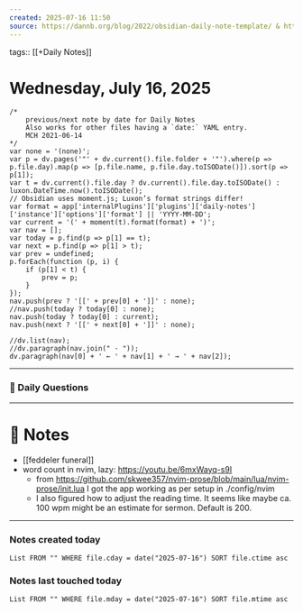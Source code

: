 ```yaml
---
created: 2025-07-16 11:50
source: https://dannb.org/blog/2022/obsidian-daily-note-template/ & https://forum.obsidian.md/t/dataviewjs-snippet-showcase/17847/21?u=gibson
---
```

tags:: [[+Daily Notes]]

# Wednesday, July 16, 2025

```dataviewjs
/*
    previous/next note by date for Daily Notes
    Also works for other files having a `date:` YAML entry.
    MCH 2021-06-14
*/
var none = '(none)';
var p = dv.pages('"' + dv.current().file.folder + '"').where(p => p.file.day).map(p => [p.file.name, p.file.day.toISODate()]).sort(p => p[1]);
var t = dv.current().file.day ? dv.current().file.day.toISODate() : luxon.DateTime.now().toISODate();
// Obsidian uses moment.js; Luxon’s format strings differ!
var format = app['internalPlugins']['plugins']['daily-notes']['instance']['options']['format'] || 'YYYY-MM-DD';
var current = '(' + moment(t).format(format) + ')';
var nav = [];
var today = p.find(p => p[1] == t);
var next = p.find(p => p[1] > t);
var prev = undefined;
p.forEach(function (p, i) {
    if (p[1] < t) {
        prev = p;
    }
});
nav.push(prev ? '[[' + prev[0] + ']]' : none);
//nav.push(today ? today[0] : none);
nav.push(today ? today[0] : current);
nav.push(next ? '[[' + next[0] + ']]' : none);

//dv.list(nav);
//dv.paragraph(nav.join(" · "));
dv.paragraph(nav[0] + ' ← ' + nav[1] + ' → ' + nav[2]);
```
---
### 📅 Daily Questions


---
# 📝 Notes
- [[feddeler funeral]] 
- word count in nvim, lazy: https://youtu.be/6mxWayq-s9I
	- from https://github.com/skwee357/nvim-prose/blob/main/lua/nvim-prose/init.lua I got the app working as per setup in ./config/nvim
	- I also figured how to adjust the reading time. It seems  like maybe ca. 100 wpm might be an estimate for sermon. Default is 200. 

---
### Notes created today
```dataview
List FROM "" WHERE file.cday = date("2025-07-16") SORT file.ctime asc
```

### Notes last touched today
```dataview
List FROM "" WHERE file.mday = date("2025-07-16") SORT file.mtime asc
```
